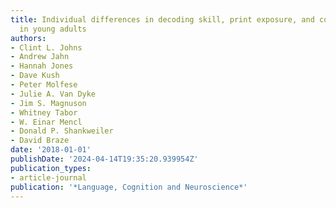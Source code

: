```yaml
---
title: Individual differences in decoding skill, print exposure, and cortical structure
  in young adults
authors:
- Clint L. Johns
- Andrew Jahn
- Hannah Jones
- Dave Kush
- Peter Molfese
- Julie A. Van Dyke
- Jim S. Magnuson
- Whitney Tabor
- W. Einar Mencl
- Donald P. Shankweiler
- David Braze
date: '2018-01-01'
publishDate: '2024-04-14T19:35:20.939954Z'
publication_types:
- article-journal
publication: '*Language, Cognition and Neuroscience*'
---
```

